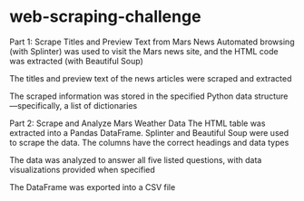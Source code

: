 # web-scraping-challenge

Part 1: Scrape Titles and Preview Text from Mars News 
Automated browsing (with Splinter) was used to visit the Mars news site, and the HTML code was extracted (with Beautiful Soup) 

The titles and preview text of the news articles were scraped and extracted 

The scraped information was stored in the specified Python data structure—specifically, a list of dictionaries 

Part 2: Scrape and Analyze Mars Weather Data 
The HTML table was extracted into a Pandas DataFrame. Splinter and Beautiful Soup were used to scrape the data. The columns have the correct headings and data types 

The data was analyzed to answer all five listed questions, with data visualizations provided when specified 

The DataFrame was exported into a CSV file 
